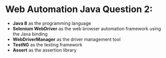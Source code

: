 # Web Automation Java Question 2:
+ **Java 8** as the programming language
+ **Selenium WebDriver** as the web browser automation framework using the Java binding
+ **WebDriverManager** as the driver management tool
+ **TestNG** as the testing framework
+ **Assert** as the assertion library
